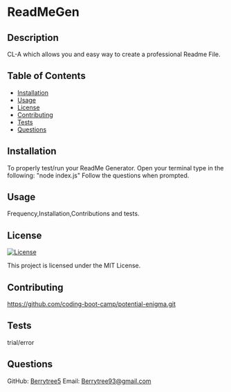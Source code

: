 # ReadMeGen

## Description
CL-A which allows you and easy way to create a professional Readme File.

## Table of Contents
- [Installation](#installation)
- [Usage](#usage)
- [License](#license)
- [Contributing](#contributing)
- [Tests](#tests)
- [Questions](#questions)

## Installation
To properly test/run your ReadMe Generator.
Open your terminal
type in the following: "node index.js"
Follow the questions when prompted.

## Usage
Frequency,Installation,Contributions and tests.

## License
[![License](https://img.shields.io/badge/License-MIT-brightgreen.svg)](https://opensource.org/licenses/MIT)

This project is licensed under the MIT License.

## Contributing
https://github.com/coding-boot-camp/potential-enigma.git

## Tests
trial/error

## Questions
GitHub: [Berrytree5](https://github.com/Berrytree5)
Email: Berrytree93@gmail.com